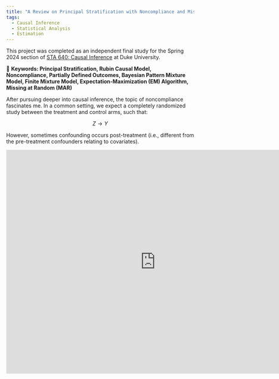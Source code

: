 ```yaml
---
title: "A Review on Principal Stratification with Noncompliance and Missing Outcome Data via Mixture Model"
tags:
  - Causal Inference
  - Statistical Analysis
  - Estimation
---
```


This project was completed as an independent final study for the Spring 2024 section of [STA 640: Causal Inference](https://www2.stat.duke.edu/~fl35/CausalInferenceClass.html) at Duke University.

🚩 **Keywords: Principal Stratification, Rubin Causal Model, Noncompliance, Partially Defined Outcomes, Bayesian Pattern Mixture Model, Finite Mixture Model, Expectation-Maximization (EM) Algorithm, Missing at Random (MAR)**

After pursuing deeper into causal inference, the topic of noncompliance fascinates me. In a common setting, we expect a completely randomized study between the treatment and control arms, such that:

$$
Z \rightarrow Y
$$

However, sometimes confounding occurs post-treatment (i.e., different from the pre-treatment confounders relating to covariates). 

<embed src="https://hollyyfc.github.io/docus/STA640-Final.pdf" width="800" height="600" type="application/pdf">














